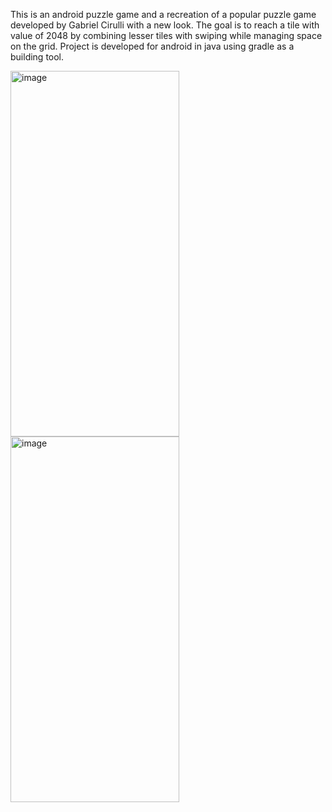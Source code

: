 This is an android puzzle game and a recreation of a popular puzzle game developed by Gabriel Cirulli with a new look. The goal is to reach a tile with value of 2048 by combining lesser tiles with swiping while managing space on the grid.
Project is developed for android in java using gradle as a building tool.

<img width="270" height="585" alt="image" src="https://github.com/user-attachments/assets/9e8fa71f-15f0-476b-9d89-77eb8a8f0590" />

<img width="270" height="585" alt="image" src="https://github.com/user-attachments/assets/af4debb4-7bf9-4799-811f-2f1af9ef5321" />

